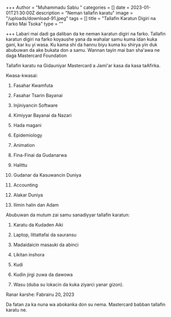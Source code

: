 +++
Author = "Muhammadu Sabiu "
categories = []
date = 2023-01-01T21:30:00Z
description = "Neman tallafin karatu"
image = "/uploads/download-91.jpeg"
tags = []
title = "Tallafin Karatun Digiri na Farko Mai Tsoka"
type = ""

+++
Labari mai dadi ga daliban da ke neman karatun digiri na farko.  Tallafin karatun digiri na farko koyaushe yana da wahalar samu kuma idan kuka gani, kar ku yi wasa. Ku kama shi da hannu biyu kuma ku shirya yin duk abubuwan da ake bukata don a samu.  Wannan tayin mai ban sha'awa ne daga Mastercard Foundation

Tallafin karatu na Gidauniyar Mastercard a Jami'ar kasa da kasa taAfirka.

 Kwasa-kwasai:

 1. Fasahar Kwamfuta

 2. Fasahar Tsarin Bayanai

 3. Injiniyancin Software

 4. Kimiyyar Bayanai da Nazari

 5. Hada magani

 6. Epidemiology

 7. Animation

 8. Fina-Finai da Gudanarwa

 9. Halittu

 10. Gudanar da Kasuwancin Duniya

 11. Accounting

 12. Alakar Duniya

 13. Ilimin halin dan Adam

 Abubuwan da mutum zai samu sanadiyyar tallafin karatun:

 1. Karatu da Kudaden Aiki

 2. Laptop, littattafai da sauransu

 3. Madaidaicin masauki da abinci

 4. Likitan inshora

 5. Kudi

 6. Kuɗin jirgi zuwa da dawowa

 7. Wasu (duba su lokacin da kuka ziyarci yanar gizon).

 Ranar ƙarshe: Fabrairu 20, 2023

 Da fatan za ka nuna wa abokanka don su nema.  Mastercard babban tallafin karatu ne. 